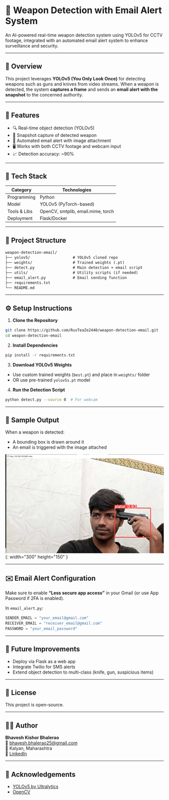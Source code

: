 
# 🔫 Weapon Detection with Email Alert System

An AI-powered real-time weapon detection system using YOLOv5 for CCTV footage, integrated with an automated email alert system to enhance surveillance and security.

---

## 📌 Overview

This project leverages **YOLOv5 (You Only Look Once)** for detecting weapons such as guns and knives from video streams. When a weapon is detected, the system **captures a frame** and sends an **email alert with the snapshot** to the concerned authority.

---

## 🎯 Features

- 🔍 Real-time object detection (YOLOv5)
- 📸 Snapshot capture of detected weapon
- 📧 Automated email alert with image attachment
- 🖥️ Works with both CCTV footage and webcam input
- 📈 Detection accuracy: ~90%

---

## 🧠 Tech Stack

| Category        | Technologies                         |
|----------------|--------------------------------------|
| Programming    | Python                               |
| Model          | YOLOv5 (PyTorch-based)               |
| Tools & Libs   | OpenCV, smtplib, email.mime, torch   |
| Deployment     | Flask/Docker                         |

---

## 📂 Project Structure

```
weapon-detection-email/
├── yolov5/                   # YOLOv5 cloned repo
├── weights/                  # Trained weights (.pt)
├── detect.py                 # Main detection + email script
├── utils/                    # Utility scripts (if needed)
├── email_alert.py            # Email sending function
├── requirements.txt
└── README.md
```

---

## ⚙️ Setup Instructions

1. **Clone the Repository**
```bash
git clone https://github.com/RusTeaZe2440/weapon-detection-email.git
cd weapon-detection-email
```

2. **Install Dependencies**
```bash
pip install -r requirements.txt
```

3. **Download YOLOv5 Weights**
- Use custom trained weights (`best.pt`) and place in `weights/` folder
- OR use pre-trained `yolov5s.pt` model

4. **Run the Detection Script**
```bash
python detect.py --source 0  # For webcam
```

---

## 🧪 Sample Output

When a weapon is detected:
- A bounding box is drawn around it
- An email is triggered with the image attached

![weapon detection sample](2.jpg){: width="300" height="150" } <!-- Replace with actual screenshot -->

---

## ✉️ Email Alert Configuration

Make sure to enable **“Less secure app access”** in your Gmail (or use App Password if 2FA is enabled).

In `email_alert.py`:
```python
SENDER_EMAIL = "your_email@gmail.com"
RECEIVER_EMAIL = "receiver_email@gmail.com"
PASSWORD = "your_email_password"
```

---

## 🧠 Future Improvements

- Deploy via Flask as a web app
- Integrate Twilio for SMS alerts
- Extend object detection to multi-class (knife, gun, suspicious items)

---

## 📄 License

This project is open-source.

---

## 🙋‍♂️ Author

**Bhavesh Kishor Bhalerao**  
📧 bhavesh.bhalerao25@gmail.com  
📍 Kalyan, Maharashtra  
🔗 [LinkedIn](https://www.linkedin.com/in/bhavesh-bhalerao-0958b4224)

---

## 🙌 Acknowledgements

- [YOLOv5 by Ultralytics](https://github.com/ultralytics/yolov5)
- [OpenCV](https://opencv.org/)
